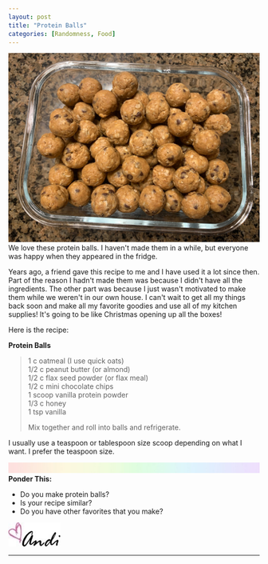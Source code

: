 ```yaml
---
layout: post
title: "Protein Balls"
categories: [Randomness, Food]
---
```

![protein balls](/images/balls.JPG)
We love these protein balls. I haven't made them in a while, but everyone was happy when they appeared in the fridge. 

Years ago, a friend gave this recipe to me and I have used it a lot since then. Part of the reason I hadn't made them was because I didn't have all the ingredients. The other part was because I just wasn't motivated to make them while we weren't in our own house. I can't wait to get all my things back soon and make all my favorite goodies and use all of my kitchen supplies! It's going to be like Christmas opening up all the boxes!

Here is the recipe:

**Protein Balls**<br />
>1 c oatmeal (I use quick oats)<br />
1/2 c peanut butter (or almond)<br />
1/2 c flax seed powder (or flax meal)<br />
1/2 c mini chocolate chips<br/>
1 scoop vanilla protein powder<br/>
1/3 c honey<br/>
1 tsp vanilla<br/>
>
>Mix together and roll into balls and refrigerate.

I usually use a teaspoon or tablespoon size scoop depending on what I want. I prefer the teaspoon size.

![header](/images/SkinnyRainbow.jpg)
**Ponder This:**
- Do you make protein balls?
- Is your recipe similar?
- Do you have other favorites that you make?

![Andi](/images/andi.jpg)

----